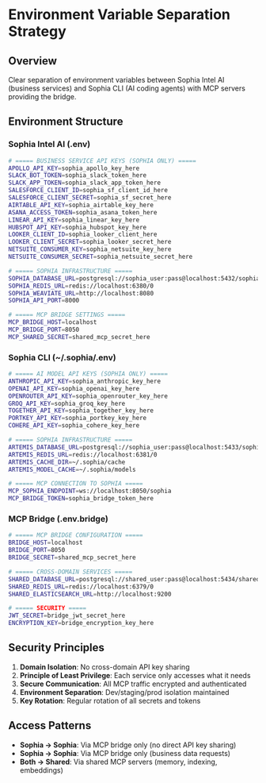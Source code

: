 # Environment Variable Separation Strategy

## Overview
Clear separation of environment variables between Sophia Intel AI (business services) and Sophia CLI (AI coding agents) with MCP servers providing the bridge.

## Environment Structure

### Sophia Intel AI (.env)
```bash
# ===== BUSINESS SERVICE API KEYS (SOPHIA ONLY) =====
APOLLO_API_KEY=sophia_apollo_key_here
SLACK_BOT_TOKEN=sophia_slack_token_here  
SLACK_APP_TOKEN=sophia_slack_app_token_here
SALESFORCE_CLIENT_ID=sophia_sf_client_id_here
SALESFORCE_CLIENT_SECRET=sophia_sf_secret_here
AIRTABLE_API_KEY=sophia_airtable_key_here
ASANA_ACCESS_TOKEN=sophia_asana_token_here
LINEAR_API_KEY=sophia_linear_key_here
HUBSPOT_API_KEY=sophia_hubspot_key_here
LOOKER_CLIENT_ID=sophia_looker_client_here
LOOKER_CLIENT_SECRET=sophia_looker_secret_here
NETSUITE_CONSUMER_KEY=sophia_netsuite_key_here
NETSUITE_CONSUMER_SECRET=sophia_netsuite_secret_here

# ===== SOPHIA INFRASTRUCTURE =====
SOPHIA_DATABASE_URL=postgresql://sophia_user:pass@localhost:5432/sophia_db
SOPHIA_REDIS_URL=redis://localhost:6380/0
SOPHIA_WEAVIATE_URL=http://localhost:8080
SOPHIA_API_PORT=8000

# ===== MCP BRIDGE SETTINGS =====
MCP_BRIDGE_HOST=localhost
MCP_BRIDGE_PORT=8050
MCP_SHARED_SECRET=shared_mcp_secret_here
```

### Sophia CLI (~/.sophia/.env)
```bash
# ===== AI MODEL API KEYS (SOPHIA ONLY) =====
ANTHROPIC_API_KEY=sophia_anthropic_key_here
OPENAI_API_KEY=sophia_openai_key_here
OPENROUTER_API_KEY=sophia_openrouter_key_here
GROQ_API_KEY=sophia_groq_key_here
TOGETHER_API_KEY=sophia_together_key_here
PORTKEY_API_KEY=sophia_portkey_key_here
COHERE_API_KEY=sophia_cohere_key_here

# ===== SOPHIA INFRASTRUCTURE =====
ARTEMIS_DATABASE_URL=postgresql://sophia_user:pass@localhost:5433/sophia_db
ARTEMIS_REDIS_URL=redis://localhost:6381/0
ARTEMIS_CACHE_DIR=~/.sophia/cache
ARTEMIS_MODEL_CACHE=~/.sophia/models

# ===== MCP CONNECTION TO SOPHIA =====
MCP_SOPHIA_ENDPOINT=ws://localhost:8050/sophia
MCP_BRIDGE_TOKEN=sophia_bridge_token_here
```

### MCP Bridge (.env.bridge)
```bash
# ===== MCP BRIDGE CONFIGURATION =====
BRIDGE_HOST=localhost
BRIDGE_PORT=8050
BRIDGE_SECRET=shared_mcp_secret_here

# ===== CROSS-DOMAIN SERVICES =====
SHARED_DATABASE_URL=postgresql://shared_user:pass@localhost:5434/shared_db
SHARED_REDIS_URL=redis://localhost:6379/0
SHARED_ELASTICSEARCH_URL=http://localhost:9200

# ===== SECURITY =====
JWT_SECRET=bridge_jwt_secret_here
ENCRYPTION_KEY=bridge_encryption_key_here
```

## Security Principles

1. **Domain Isolation**: No cross-domain API key sharing
2. **Principle of Least Privilege**: Each service only accesses what it needs
3. **Secure Communication**: All MCP traffic encrypted and authenticated
4. **Environment Separation**: Dev/staging/prod isolation maintained
5. **Key Rotation**: Regular rotation of all secrets and tokens

## Access Patterns

- **Sophia → Sophia**: Via MCP bridge only (no direct API key sharing)
- **Sophia → Sophia**: Via MCP bridge only (business data requests)
- **Both → Shared**: Via shared MCP servers (memory, indexing, embeddings)